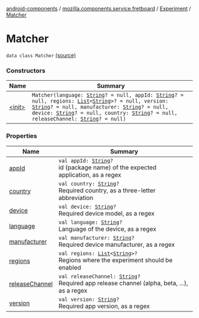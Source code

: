 [android-components](../../../index.md) / [mozilla.components.service.fretboard](../../index.md) / [Experiment](../index.md) / [Matcher](./index.md)

# Matcher

`data class Matcher` [(source)](https://github.com/mozilla-mobile/android-components/blob/master/components/service/fretboard/src/main/java/mozilla/components/service/fretboard/Experiment.kt#L47)

### Constructors

| Name | Summary |
|---|---|
| [&lt;init&gt;](-init-.md) | `Matcher(language: `[`String`](https://kotlinlang.org/api/latest/jvm/stdlib/kotlin/-string/index.html)`? = null, appId: `[`String`](https://kotlinlang.org/api/latest/jvm/stdlib/kotlin/-string/index.html)`? = null, regions: `[`List`](https://kotlinlang.org/api/latest/jvm/stdlib/kotlin.collections/-list/index.html)`<`[`String`](https://kotlinlang.org/api/latest/jvm/stdlib/kotlin/-string/index.html)`>? = null, version: `[`String`](https://kotlinlang.org/api/latest/jvm/stdlib/kotlin/-string/index.html)`? = null, manufacturer: `[`String`](https://kotlinlang.org/api/latest/jvm/stdlib/kotlin/-string/index.html)`? = null, device: `[`String`](https://kotlinlang.org/api/latest/jvm/stdlib/kotlin/-string/index.html)`? = null, country: `[`String`](https://kotlinlang.org/api/latest/jvm/stdlib/kotlin/-string/index.html)`? = null, releaseChannel: `[`String`](https://kotlinlang.org/api/latest/jvm/stdlib/kotlin/-string/index.html)`? = null)` |

### Properties

| Name | Summary |
|---|---|
| [appId](app-id.md) | `val appId: `[`String`](https://kotlinlang.org/api/latest/jvm/stdlib/kotlin/-string/index.html)`?`<br>id (package name) of the expected application, as a regex |
| [country](country.md) | `val country: `[`String`](https://kotlinlang.org/api/latest/jvm/stdlib/kotlin/-string/index.html)`?`<br>Required country, as a three-letter abbreviation |
| [device](device.md) | `val device: `[`String`](https://kotlinlang.org/api/latest/jvm/stdlib/kotlin/-string/index.html)`?`<br>Required device model, as a regex |
| [language](language.md) | `val language: `[`String`](https://kotlinlang.org/api/latest/jvm/stdlib/kotlin/-string/index.html)`?`<br>Language of the device, as a regex |
| [manufacturer](manufacturer.md) | `val manufacturer: `[`String`](https://kotlinlang.org/api/latest/jvm/stdlib/kotlin/-string/index.html)`?`<br>Required device manufacturer, as a regex |
| [regions](regions.md) | `val regions: `[`List`](https://kotlinlang.org/api/latest/jvm/stdlib/kotlin.collections/-list/index.html)`<`[`String`](https://kotlinlang.org/api/latest/jvm/stdlib/kotlin/-string/index.html)`>?`<br>Regions where the experiment should be enabled |
| [releaseChannel](release-channel.md) | `val releaseChannel: `[`String`](https://kotlinlang.org/api/latest/jvm/stdlib/kotlin/-string/index.html)`?`<br>Required app release channel (alpha, beta, ...), as a regex |
| [version](version.md) | `val version: `[`String`](https://kotlinlang.org/api/latest/jvm/stdlib/kotlin/-string/index.html)`?`<br>Required app version, as a regex |
